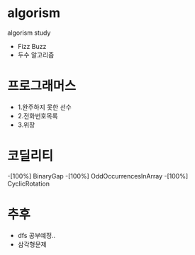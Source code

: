 # algorism
algorism study


- Fizz Buzz
- 두수 알고리즘


# 프로그래머스
- 1.완주하지 못한 선수
- 2.전화번호목록
- 3.위장

# 코딜리티
-[100%] BinaryGap
-[100%] OddOccurrencesInArray
-[100%] CyclicRotation

# 추후
- dfs 공부예정..
- 삼각형문제

